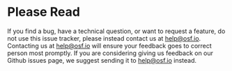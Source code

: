 # Please Read

If you find a bug, have a technical question, or want to request a feature, do not use this
issue tracker, please instead contact us at help@osf.io. Contacting us at help@osf.io will ensure your feedback goes
 to correct person most promptly. If you are considering giving us feedback on our Github issues page, we suggest
sending it to help@osf.io instead.
